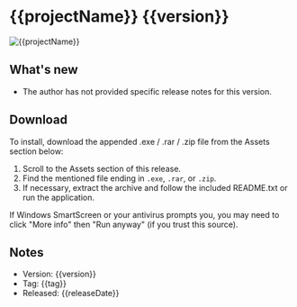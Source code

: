 # {{projectName}} {{version}}

![{{projectName}}]({{imageUrl}})

## What's new

- The author has not provided specific release notes for this version.

## Download

To install, download the appended .exe / .rar / .zip file from the Assets section below:

1. Scroll to the Assets section of this release.
2. Find the mentioned file ending in `.exe`, `.rar`, or `.zip`.
3. If necessary, extract the archive and follow the included README.txt or run the application.

If Windows SmartScreen or your antivirus prompts you, you may need to click "More info" then "Run anyway" (if you trust this source).

## Notes

- Version: {{version}}
- Tag: {{tag}}
- Released: {{releaseDate}}

